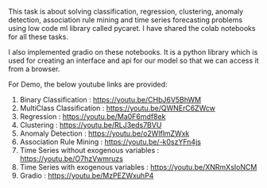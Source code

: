 This task is about solving classification, regression, clustering, anomaly detection, association rule mining and time series forecasting problems using low code
ml library called pycaret. I have shared the colab notebooks for all these tasks. 


I also implemented gradio on these notebooks. It is a python library which is used for creating an interface and api for our model so that we can access it from a browser.


For Demo, the below youtube links are provided:

 1. Binary Classification : https://youtu.be/CHbJ6V5BhWM
 2. MultiClass Classification : https://youtu.be/QWNErC6ZWcw
 3. Regression : https://youtu.be/Ma0F6mdf8ek
 4. Clustering : https://youtu.be/RLJ3eds7BVU
 5. Anomaly Detection : https://youtu.be/o2WlflmZWxk
 6. Association Rule Mining : https://youtu.be/-k0szYFn4js
 7. Time Series without exogenous variables : https://youtu.be/O7hzVwmruzs
 8. Time Series with exogenous variables : https://youtu.be/XNRmXsIoNCM
 9. Gradio : https://youtu.be/MzPEZWxuhP4
